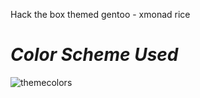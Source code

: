 Hack the box themed gentoo - xmonad rice
>
>
>

# ***Color Scheme Used***
>
>
![themecolors](https://user-images.githubusercontent.com/68412503/95683512-65f92d80-0c09-11eb-875c-7b35d255009b.png)
